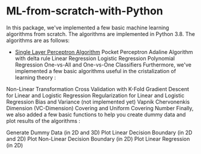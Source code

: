 # ML-from-scratch-with-Python
In this package, we've implemented a few basic machine learning algorithms from scratch. The algorithms are implemented in Python 3.8. The algorithms are as follows:

  - [Single Layer Perceptron Algorithm](https://github.com/NechbaMohammed/ML-from-scratch-with-Python/tree/main/Lab1/Perceptron)
Pocket Perceptron
Adaline Algorithm with delta rule
Linear Regression
Logistic Regression
Polynomial Regression
One-vs-All and One-vs-One Classifiers
Furthermore, we've implemented a few basic algorithms useful in the cristalization of learning theory :

Non-Linear Transformation
Cross Validation with K-Fold
Gradient Descent for Linear and Logistic Regression
Regularization for Linear and Logistic Regression
Bias and Variance (not implemented yet)
Vapnik Chervonenkis Dimension (VC-Dimension)
Covering and Uniform Covering Number
Finally, we also added a few basic functions to help you create dummy data and plot results of the algorithms :

Generate Dummy Data (in 2D and 3D)
Plot Linear Decision Boundary (in 2D and 2D)
Plot Non-Linear Decision Boundary (in 2D)
Plot Linear Regression (in 2D)
